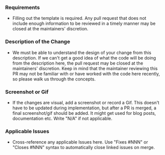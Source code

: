 ### Requirements

* Filling out the template is required. Any pull request that does not include enough information to be reviewed in a timely manner may be closed at the maintainers' discretion.

### Description of the Change

* We must be able to understand the design of your change from this description. If we can't get a good idea of what the code will be doing from the description here, the pull request may be closed at the maintainers' discretion. Keep in mind that the maintainer reviewing this PR may not be familiar with or have worked with the code here recently, so please walk us through the concepts.

### Screenshot or Gif

* If the changes are visual, add a screenshot or record a Gif. This doesn't have to be updated during implementation, but after a PR is merged, a final screenshot/gif should be added. It might get used for blog posts, documentation etc. Write "N/A" if not applicable.

### Applicable Issues

* Cross-reference any applicable Issues here. Use "Fixes #NNN" or "Closes #NNN" syntax to automatically close linked issues on merge.
